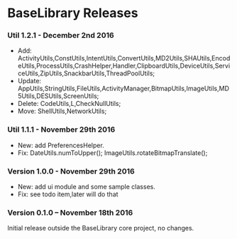 # BaseLibrary Releases

### Util 1.2.1 - December 2nd 2016

* Add: ActivityUtils,ConstUtils,IntentUtils,ConvertUtils,MD2Utils,SHAUtils,EncodeUtils,ProcessUtils,CrashHelper,Handler,ClipboardUtils,DeviceUtils,ServiceUtils,ZipUtils,SnackbarUtils,ThreadPoolUtils;
* Update: AppUtils,StringUtils,FileUtils,ActivityManager,BitmapUtils,ImageUtils,MD5Utils,DESUtils,ScreenUtils;
* Delete: CodeUtils,L,CheckNullUtils;
* Move: ShellUtils,NetworkUtils;

### Util 1.1.1 - November 29th 2016

* New: add PreferencesHelper.
* Fix: DateUtils.numToUpper(); ImageUtils.rotateBitmapTranslate();

### Version 1.0.0 - November 29th 2016

* New: add ui module and some sample classes.
* Fix: see todo item,later will do that

### Version 0.1.0 – November 18th 2016

Initial release outside the BaseLibrary core project, no changes.
